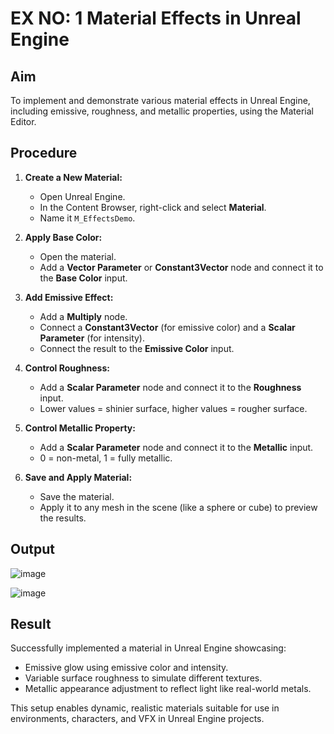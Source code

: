 # EX NO: 1  Material Effects in Unreal Engine

## Aim
To implement and demonstrate various material effects in Unreal Engine, including emissive, roughness, and metallic properties, using the Material Editor.

## Procedure

1. **Create a New Material:**
   - Open Unreal Engine.
   - In the Content Browser, right-click and select **Material**.
   - Name it `M_EffectsDemo`.

2. **Apply Base Color:**
   - Open the material.
   - Add a **Vector Parameter** or **Constant3Vector** node and connect it to the **Base Color** input.

3. **Add Emissive Effect:**
   - Add a **Multiply** node.
   - Connect a **Constant3Vector** (for emissive color) and a **Scalar Parameter** (for intensity).
   - Connect the result to the **Emissive Color** input.

4. **Control Roughness:**
   - Add a **Scalar Parameter** node and connect it to the **Roughness** input.
   - Lower values = shinier surface, higher values = rougher surface.

5. **Control Metallic Property:**
   - Add a **Scalar Parameter** node and connect it to the **Metallic** input.
   - 0 = non-metal, 1 = fully metallic.

6. **Save and Apply Material:**
   - Save the material.
   - Apply it to any mesh in the scene (like a sphere or cube) to preview the results.
  
     
## Output

![image](https://github.com/user-attachments/assets/903f240b-f9b7-4f2d-bf50-013ebebd7ea8)


![image](https://github.com/user-attachments/assets/3aaea163-8335-42c9-af3c-46adac71cb00)



## Result
Successfully implemented a material in Unreal Engine showcasing:
- Emissive glow using emissive color and intensity.
- Variable surface roughness to simulate different textures.
- Metallic appearance adjustment to reflect light like real-world metals.

This setup enables dynamic, realistic materials suitable for use in environments, characters, and VFX in Unreal Engine projects.
